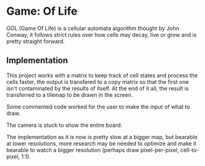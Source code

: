 # Game: Of Life
GOL (Game Of Life) is a cellular automata algorithm thought by John Conway, it follows strict rules over how cells may decay, live or grow and is pretty straight forward.

## Implementation
This project works with a matrix to keep track of cell states and process the cells faster, the output is transfered to a copy matrix so that the first one isn't contaminated by the results of itself. At the end of it all, the result is transferred to a tilemap to be drawn in the screen.

Some commented code worked for the user to make the input of what to draw.

The camera is stuck to show the entire board.

The implementation as it is now is pretty slow at a bigger map, but bearable at lower resolutions, more research may be needed to optimize and make it bearable to watch a bigger resolution (perhaps draw pixel-per-pixel, cell-to-pixel, 1:1).
